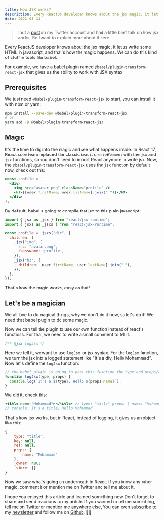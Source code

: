 ```yaml
---
title: How JSX works?
description: Every ReactJS developer knows about the jsx magic, it let us write some HTML in javascript, and that's how the magic happens. We can do this kind of stuff in tools like babel.
date: 2021-03-11
---
```


> I put a [post](https://twitter.com/asleMammadam/status/1369633033737928712) on my Twitter account and had a little brief talk on how jsx works, So I want to explain more about it here.

Every ReactJS developer knows about the jsx magic, it let us write some HTML in javascript, and that's how the magic happens. We can do this kind of stuff in tools like babel.

For example, we have a babel plugin named `@babel/plugin-transform-react-jsx` that gives us the ability to work with JSX syntax.

## Prerequisites

We just need `@babel/plugin-transform-react-jsx` to start, you can install it with npm or yarn:

```bash
npm install --save-dev @babel/plugin-transform-react-jsx
# or
yarn add -D @babel/plugin-transform-react-jsx
```

## Magic

It's the time to dig into the magic and see what happens inside. In React 17, React core team replaced the classic `React.createElement` with the `jsx` and `jsx` functions, so you don't need to import React anymore to write jsx. Now, the `@babel/plugin-transform-react-jsx` uses the `jsx` function by default now, check out this: 

```jsx
const profile = (
  <div>
    <img src="avatar.png" className="profile" />
    <h3>{[user.firstName, user.lastName].join(" ")}</h3>
  </div>
);
```

By default, babel is going to compile that jsx to this plain javascript:

```jsx
import { jsx as _jsx } from "react/jsx-runtime";
import { jsxs as _jsxs } from "react/jsx-runtime";

const profile = _jsxs("div", {
  children: [
    _jsx("img", {
      src: "avatar.png",
      className: "profile",
    }),
    _jsx("h3", {
      children: [user.firstName, user.lastName].join(" "),
    }),
  ],
});
```

That's how the magic works, easy as that!

## Let's be a magician

We all love to do magical things, why we don't do it now, so let's do it! We need that babel plugin to do some magic. 

Now we can tell the plugin to use our own function instead of react's functions. For that, we need to write a small comment to tell it.

```jsx
/** @jsx logJsx */
```

Here we tell it, we want to use `logJsx` for jsx syntax. For the `logJsx` function, we turn the jsx into a logged statement like "It's a div, Hello Mohammad". Now let's define the `logJsx` function:

```jsx
// the babel plugin is going to pass this function the type and props/attributes 
function logJsx(type, props) {
  console.log(`It's a ${type}, Hello ${props.name}`);
}
```

We did it, check this:

```jsx
<title name="Mohammad"></title> // type: "title" props: { name: "Mohammad" }
// console: It's a title, Hello Mohammad
```

That's how jsx works, but in React, instead of logging, it gives us an object like this:

```jsx
{
    type: "title",
    key: null,
    ref: null,
    props: {
        name: "Mohammad"
    },
    _owner: null,
    _store: {}
}
```

Now we saw what's going on underneath in React. If you know any other magic, comment it or mention me on Twitter and tell me about it. 

I hope you enjoyed this article and learned something new. Don't forget to share and send reactions to my article. If you wanted to tell me something, tell me on [Twitter](https://twitter.com/aslemammadam) or mention me anywhere else, You can even subscribe to my [newsletter](https://bugged.dev/newsletter) and follow me on [Github](https://github.com/Aslemammad). 👋🏻